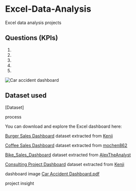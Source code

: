 # Excel-Data-Analysis

Excel data analysis projects
## Questions (KPIs)
1.
2.
3.
4.
5.
![Car accident dashboard](https://github.com/user-attachments/assets/36ea0824-73e7-495a-ab44-b8e7bfbe54fd)


## Dataset used

[Dataset]

process

You can download and explore the Excel dashboard here:

[Burger Sales Dashboard](BurgerSalesDashboard.xlsx) dataset extracted from [Kenji](https://www.careerprinciples.com/)

[Coffee Sales Dashboard](CoffeeSalesDashboard.xlsx) dataset extracted from [mochen862](https://github.com/mochen862/excel-project-coffee-sales)

[Bike_Sales_Dashboard](Bike_Sales_Dashboard.xlsx) dataset extracted from [AlexTheAnalyst](https://github.com/AlexTheAnalyst/Excel-Tutorial/blob/main/Excel%20Project%20Dataset.xlsx)

[Consulting Project Dashboard](ConsultingProjectDashboard.xlsx) dataset extracted from [Kenji](https://www.careerprinciples.com/)

dashboard image
[Car Accident Dashboard.pdf](https://github.com/user-attachments/files/18493249/Car.Accident.Dashboard.pdf)

project insight

